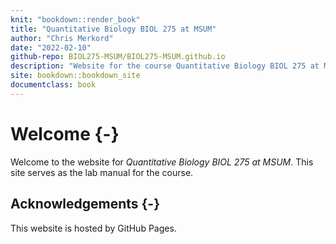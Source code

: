 ```yaml
--- 
knit: "bookdown::render_book"
title: "Quantitative Biology BIOL 275 at MSUM"
author: "Chris Merkord"
date: "2022-02-10"
github-repo: BIOL275-MSUM/BIOL275-MSUM.github.io
description: "Website for the course Quantitative Biology BIOL 275 at MSUM."
site: bookdown::bookdown_site
documentclass: book
---
```


# Welcome {-}

Welcome to the website for *Quantitative Biology BIOL 275 at MSUM*. This site serves as the lab manual for the course.

## Acknowledgements {-}

This website is hosted by GitHub Pages.
